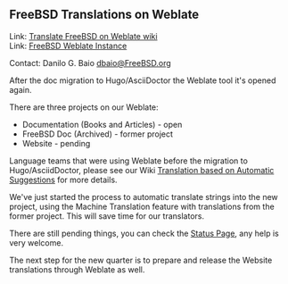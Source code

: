 ## FreeBSD Translations on Weblate ##

Link: [Translate FreeBSD on Weblate wiki](https://wiki.freebsd.org/DocTranslationOnWeblate)  
Link: [FreeBSD Weblate Instance](https://translate-dev.freebsd.org/)  

Contact: Danilo G. Baio <dbaio@FreeBSD.org>  

After the doc migration to Hugo/AsciiDoctor the Weblate tool it's opened again.

There are three projects on our Weblate:

  * Documentation (Books and Articles) - open
  * FreeBSD Doc (Archived) - former project
  * Website - pending

Language teams that were using Weblate before the migration to
Hugo/AsciidDoctor, please see our Wiki [Translation based on Automatic
Suggestions](https://wiki.freebsd.org/DocTranslationOnWeblate#Translation_based_on_Automatic_Suggestions)
for more details.

We've just started the process to automatic translate strings into the new
project, using the Machine Translation feature with translations from the
former project. This will save time for our translators.

There are still pending things, you can check the [Status
Page](https://wiki.freebsd.org/DocTranslationOnWeblate#Status), any help is
very welcome.

The next step for the new quarter is to prepare and release the Website
translations through Weblate as well.
